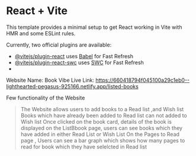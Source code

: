 # React + Vite

This template provides a minimal setup to get React working in Vite with HMR and some ESLint rules.

Currently, two official plugins are available:

- [@vitejs/plugin-react](https://github.com/vitejs/vite-plugin-react/blob/main/packages/plugin-react/README.md) uses [Babel](https://babeljs.io/) for Fast Refresh
- [@vitejs/plugin-react-swc](https://github.com/vitejs/vite-plugin-react-swc) uses [SWC](https://swc.rs/) for Fast Refresh
- 

Website Name: Book Vibe
Live Link: https://660418794f045100a29c1eb0--lighthearted-pegasus-925166.netlify.app/listed-books

Few functionality of the Website
> The Website allows users to add books to a Read list ,and Wish list
> Books which have already been added to Read list can not added to Wish list
> Once clicked on the book card, details of the book is displayed
> on the ListBbook page, users can see books which they have added in either Read List or Wish List
> On the Pages to Read page , Users can see a bar graph which shows how many pages to read for book which they have selelcted in Read list 
